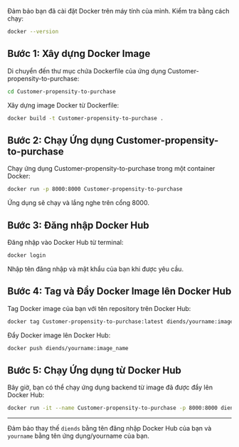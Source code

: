
Đảm bảo bạn đã cài đặt Docker trên máy tính của mình. Kiểm tra bằng cách chạy:

```bash
docker --version
```

## Bước 1: Xây dựng Docker Image

Di chuyển đến thư mục chứa Dockerfile của ứng dụng Customer-propensity-to-purchase:

```bash
cd Customer-propensity-to-purchase
```

Xây dựng image Docker từ Dockerfile:

```bash
docker build -t Customer-propensity-to-purchase .
```

## Bước 2: Chạy Ứng dụng Customer-propensity-to-purchase

Chạy ứng dụng Customer-propensity-to-purchase trong một container Docker:

```bash
docker run -p 8000:8000 Customer-propensity-to-purchase
```

Ứng dụng sẽ chạy và lắng nghe trên cổng 8000.

## Bước 3: Đăng nhập Docker Hub

Đăng nhập vào Docker Hub từ terminal:

```bash
docker login
```

Nhập tên đăng nhập và mật khẩu của bạn khi được yêu cầu.

## Bước 4: Tag và Đẩy Docker Image lên Docker Hub

Tag Docker image của bạn với tên repository trên Docker Hub:

```bash
docker tag Customer-propensity-to-purchase:latest diends/yourname:image_name
```

Đẩy Docker image lên Docker Hub:

```bash
docker push diends/yourname:image_name
```

## Bước 5: Chạy Ứng dụng từ Docker Hub

Bây giờ, bạn có thể chạy ứng dụng backend từ image đã được đẩy lên Docker Hub:

```bash
docker run -it --name Customer-propensity-to-purchase -p 8000:8000 diends/yourname:image_name
```

---

Đảm bảo thay thế `diends` bằng tên đăng nhập Docker Hub của bạn và `yourname` bằng tên ứng dụng/yourname của bạn.